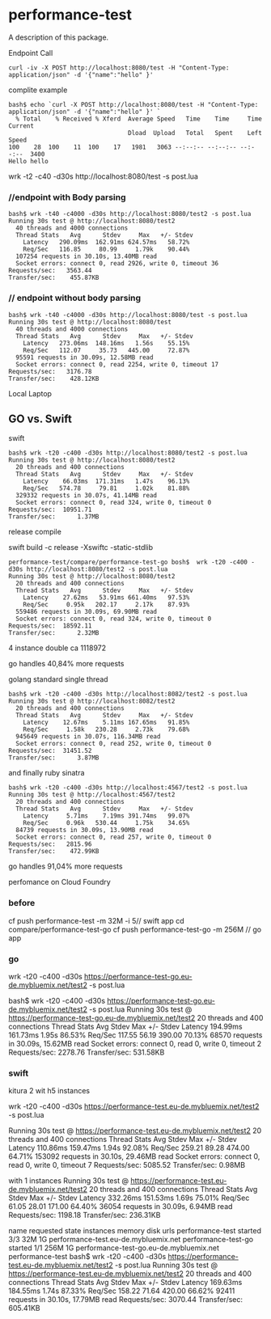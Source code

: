 # performance-test

A description of this package.

Endpoint Call
```
curl -iv -X POST http://localhost:8080/test -H "Content-Type: application/json" -d '{"name":"hello" }'
```

complite example
```
bash$ echo `curl -X POST http://localhost:8080/test -H "Content-Type: application/json" -d '{"name":"hello" }' `
  % Total    % Received % Xferd  Average Speed   Time    Time     Time  Current
                                 Dload  Upload   Total   Spent    Left  Speed
100    28  100    11  100    17   1981   3063 --:--:-- --:--:-- --:--:--  3400
Hello hello
```

wrk -t2 -c40 -d30s http://localhost:8080/test -s post.lua

### //endpoint with Body parsing
```
bash$ wrk -t40 -c4000 -d30s http://localhost:8080/test2 -s post.lua
Running 30s test @ http://localhost:8080/test2
  40 threads and 4000 connections
  Thread Stats   Avg      Stdev     Max   +/- Stdev
    Latency   290.09ms  162.91ms 624.57ms   58.72%
    Req/Sec   116.85     80.99     1.79k    90.44%
  107254 requests in 30.10s, 13.40MB read
  Socket errors: connect 0, read 2926, write 0, timeout 36
Requests/sec:   3563.44
Transfer/sec:    455.87KB
```

### // endpoint without body parsing
```
bash$ wrk -t40 -c4000 -d30s http://localhost:8080/test -s post.lua
Running 30s test @ http://localhost:8080/test
  40 threads and 4000 connections
  Thread Stats   Avg      Stdev     Max   +/- Stdev
    Latency   273.06ms  148.16ms   1.56s    55.15%
    Req/Sec   112.07     35.73   445.00     72.87%
  95591 requests in 30.09s, 12.58MB read
  Socket errors: connect 0, read 2254, write 0, timeout 17
Requests/sec:   3176.78
Transfer/sec:    428.12KB
```

Local Laptop
## GO vs. Swift
swift
```
bash$ wrk -t20 -c400 -d30s http://localhost:8080/test2 -s post.lua
Running 30s test @ http://localhost:8080/test2
  20 threads and 400 connections
  Thread Stats   Avg      Stdev     Max   +/- Stdev
    Latency    66.03ms  171.31ms   1.47s    96.13%
    Req/Sec   574.78     79.81     1.02k    81.88%
  329332 requests in 30.07s, 41.14MB read
  Socket errors: connect 0, read 324, write 0, timeout 0
Requests/sec:  10951.71
Transfer/sec:      1.37MB
```

release compile

swift build -c release -Xswiftc -static-stdlib

```
performance-test/compare/performance-test-go bosh$  wrk -t20 -c400 -d30s http://localhost:8080/test2 -s post.lua
Running 30s test @ http://localhost:8080/test2
  20 threads and 400 connections
  Thread Stats   Avg      Stdev     Max   +/- Stdev
    Latency    27.62ms   53.91ms 661.40ms   97.53%
    Req/Sec     0.95k   202.17     2.17k    87.93%
  559486 requests in 30.09s, 69.90MB read
  Socket errors: connect 0, read 324, write 0, timeout 0
Requests/sec:  18592.11
Transfer/sec:      2.32MB
```
4 instance double ca 1118972

go handles 40,84% more requests

golang standard single thread
```
bash$ wrk -t20 -c400 -d30s http://localhost:8082/test2 -s post.lua
Running 30s test @ http://localhost:8082/test2
  20 threads and 400 connections
  Thread Stats   Avg      Stdev     Max   +/- Stdev
    Latency    12.67ms    5.11ms 167.65ms   91.85%
    Req/Sec     1.58k   230.28     2.73k    79.68%
  945649 requests in 30.07s, 116.34MB read
  Socket errors: connect 0, read 252, write 0, timeout 0
Requests/sec:  31451.52
Transfer/sec:      3.87MB
```

and finally ruby sinatra
```
bash$ wrk -t20 -c400 -d30s http://localhost:4567/test2 -s post.lua
Running 30s test @ http://localhost:4567/test2
  20 threads and 400 connections
  Thread Stats   Avg      Stdev     Max   +/- Stdev
    Latency     5.71ms    7.19ms 391.74ms   99.07%
    Req/Sec     0.96k   530.44     1.75k    34.65%
  84739 requests in 30.09s, 13.90MB read
  Socket errors: connect 0, read 257, write 0, timeout 0
Requests/sec:   2815.96
Transfer/sec:    472.99KB
```
go handles 91,04% more requests


perfomance on Cloud Foundry

### before
cf push performance-test -m 32M -i 5// swift app
cd compare/performance-test-go cf push performance-test-go -m 256M // go app

### go
wrk -t20 -c400 -d30s https://performance-test-go.eu-de.mybluemix.net/test2 -s post.lua

bash$ wrk -t20 -c400 -d30s https://performance-test-go.eu-de.mybluemix.net/test2 -s post.lua
Running 30s test @ https://performance-test-go.eu-de.mybluemix.net/test2
  20 threads and 400 connections
  Thread Stats   Avg      Stdev     Max   +/- Stdev
    Latency   194.99ms  161.73ms   1.95s    86.53%
    Req/Sec   117.55     56.19   390.00     70.13%
  68570 requests in 30.09s, 15.62MB read
  Socket errors: connect 0, read 0, write 0, timeout 2
Requests/sec:   2278.76
Transfer/sec:    531.58KB

### swift
kitura 2 wit h5 instances

wrk -t20 -c400 -d30s https://performance-test.eu-de.mybluemix.net/test2 -s post.lua

Running 30s test @ https://performance-test.eu-de.mybluemix.net/test2
  20 threads and 400 connections
  Thread Stats   Avg      Stdev     Max   +/- Stdev
    Latency   110.86ms  159.47ms   1.94s    92.08%
    Req/Sec   259.21     89.28   474.00     64.71%
  153092 requests in 30.10s, 29.46MB read
  Socket errors: connect 0, read 0, write 0, timeout 7
Requests/sec:   5085.52
Transfer/sec:      0.98MB

with 1 instances
Running 30s test @ https://performance-test.eu-de.mybluemix.net/test2
  20 threads and 400 connections
  Thread Stats   Avg      Stdev     Max   +/- Stdev
    Latency   332.26ms  151.53ms   1.69s    75.01%
    Req/Sec    61.05     28.01   171.00     64.40%
  36054 requests in 30.09s, 6.94MB read
Requests/sec:   1198.18
Transfer/sec:    236.31KB

name                  requested state   instances   memory   disk   urls
performance-test      started           3/3         32M      1G     performance-test.eu-de.mybluemix.net
performance-test-go   started           1/1         256M     1G     performance-test-go.eu-de.mybluemix.net
performance-test bash$ wrk -t20 -c400 -d30s https://performance-test.eu-de.mybluemix.net/test2 -s post.lua
Running 30s test @ https://performance-test.eu-de.mybluemix.net/test2
  20 threads and 400 connections
  Thread Stats   Avg      Stdev     Max   +/- Stdev
    Latency   169.63ms  184.55ms   1.74s    87.33%
    Req/Sec   158.22     71.64   420.00     66.62%
  92411 requests in 30.10s, 17.79MB read
Requests/sec:   3070.44
Transfer/sec:    605.41KB
